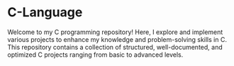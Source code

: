 # C-Language
 Welcome to my C programming repository! Here, I explore and implement various projects to enhance my knowledge and problem-solving skills in C. This repository contains a collection of structured, well-documented, and optimized C projects ranging from basic to advanced levels.
